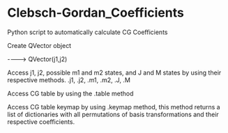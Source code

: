 # Clebsch-Gordan_Coefficients

Python script to automatically calculate CG Coefficients

Create QVector object 

---->  QVector(j1,j2)

Access j1, j2, possible m1 and m2 states, and J and M states by using their respective methods. .j1, .j2, .m1, .m2, .J, .M

Access CG table by using the .table method

Access CG table keymap by using .keymap method, this method returns a list of dictionaries with all permutations of basis transformations and their respective coefficients.
